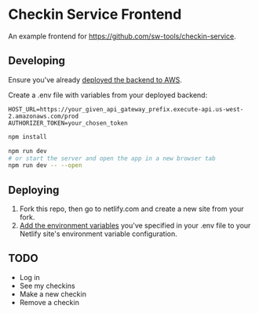 # Checkin Service Frontend

An example frontend for https://github.com/sw-tools/checkin-service.

## Developing

Ensure you've already [deployed the backend to AWS](https://github.com/sw-tools/checkin-service#readme).

Create a .env file with variables from your deployed backend:

```
HOST_URL=https://your_given_api_gateway_prefix.execute-api.us-west-2.amazonaws.com/prod
AUTHORIZER_TOKEN=your_chosen_token
```

```bash
npm install

npm run dev
# or start the server and open the app in a new browser tab
npm run dev -- --open
```

## Deploying

1. Fork this repo, then go to netlify.com and create a new site from your fork.
1. [Add the environment variables](https://docs.netlify.com/configure-builds/environment-variables/) you've specified in your .env file to your Netlify site's environment variable configuration.

## TODO

- Log in
- See my checkins
- Make a new checkin
- Remove a checkin
